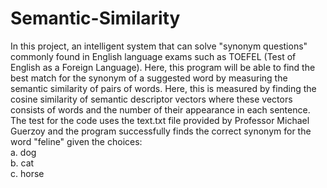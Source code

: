# Semantic-Similarity

In this project, an intelligent system that can solve "synonym questions" commonly found in English language exams such as TOEFEL (Test of English as a Foreign Language). Here, this program will be able to find the best match for the synonym of a suggested word by measuring the semantic similarity of pairs of words. Here, this is measured by finding the cosine similarity of semantic descriptor vectors where these vectors consists of words and the number of their appearance in each sentence.  
The test for the code uses the text.txt file provided by Professor Michael Guerzoy and the program successfully finds the correct synonym for the word "feline" given the choices:  
a. dog  
b. cat  
c. horse
